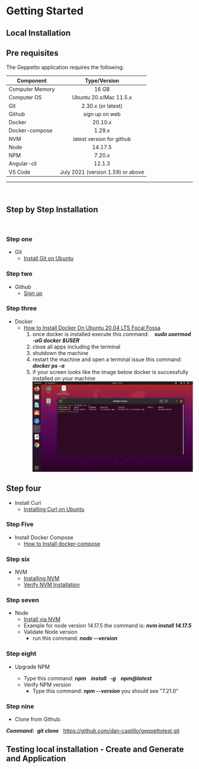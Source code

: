# Getting Started

## Local Installation

## Pre requisites

The Geppetto application requires the following:

| Component        | Type/Version                      |
| -------------    | :-----------:                     |
| Computer Memory  | 16 GB                             |
| Computer OS      | Ubuntu 20.x/Mac 11.5.x            |
| Git              | 2.30.x (or latest)                |
| Github           | sign up on web                    |
| Docker           | 20.10.x                           |
| Docker-compose   | 1.29.x                            |
| NVM              | latest version for github         |
| Node             | 14.17.5                           |
| NPM              | 7.20.x                            |
| Angular-cli      | 12.1.3                            |
| VS Code          | July 2021 (version 1.59) or above |

---
&nbsp;
&nbsp;

## Step by Step Installation

&nbsp;
&nbsp;

### Step one

- Git
  - [Install Git on Ubuntu](https://linuxconfig.org/how-to-install-git-on-ubuntu-20-04-lts-focal-fossa-linux)

### Step two

- Github 
  - [Sign up](https://github.com/)

### Step three

- Docker
  - [How to Install Docker On Ubuntu 20.04 LTS Focal Fossa](https://www.youtube.com/watch?v=aMKUuaga85A)
    1. once docker is installed execute this command: $~~$ ***sudo usermod -aG docker $USER***
    2. close all apps including the terminal
    3. shutdown the machine
    4. restart the machine and open a terminal issue this command: $~~~$ ***docker ps -a***
    5. if your screen looks like the image below docker is successfully installed on your machine 
    ![alt text](./images/test-docker-success.png "docker success")

## Step four

- Install Curl
  - [Installing Curl on Ubuntu](https://www.cyberciti.biz/faq/how-to-install-curl-command-on-a-ubuntu-linux/)

### Step Five

- Install Docker Compose
  - [How to Install docker-compose](
https://www.digitalocean.com/community/tutorials/how-to-install-and-use-docker-compose-on-ubuntu-20-04https://www.digitalocean.com/community/tutorials/how-to-install-and-use-docker-compose-on-ubuntu-20-04)

### Step six

- NVM
  - [Installing NVM](https://github.com/nvm-sh/nvm#install--update-script)
  - [Verify NVM Installation](https://github.com/nvm-sh/nvm#verify-installation)

### Step seven

- Node
  - [Install via NVM](https://github.com/nvm-sh/nvm#usage)
  - Example for node version 14.17.5 the command is: ***nvm install 14.17.5***
  - Validate Node version
    - run this command: ***node --version***

### Step eight

- Upgrade NPM

  - Type this command: ***npm $~~$ install $~~$-g $~~$ npm@latest***
  - Verify NPM version
    - Type this command: ***npm --version*** you should see "7.21.0"
  
### Step nine

- Clone from Github:
&nbsp;

***Command:***$~$ ***git clone*** $~$ https://github.com/dan-castillo/geppettotest.git


## Testing local installation - Create and Generate and Application